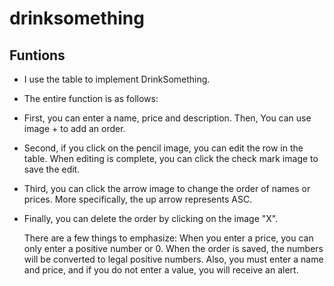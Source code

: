 # drinksomething

## Funtions
- I use the table to implement DrinkSomething.
- The entire function is as follows:
- First, you can enter a name, price and description. Then, You can use image + to add an order.
- Second, if you click on the pencil image, you can edit the row in the table. When editing is complete, you can click the check mark image to save the edit.
- Third, you can click the arrow image to change the order of names or prices. More specifically, the up arrow represents ASC.
- Finally, you can delete the order by clicking on the image "X".

	There are a few things to emphasize:
    When you enter a price, you can only enter a positive number or 0. When the order is saved, the numbers will be converted to legal positive numbers.
    Also, you must enter a name and price, and if you do not enter a value, you will receive an alert.
